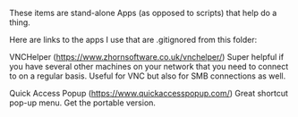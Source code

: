 These items are stand-alone Apps (as opposed to scripts) that help do a thing.

Here are links to the apps I use that are .gitignored from this folder:

VNCHelper (https://www.zhornsoftware.co.uk/vnchelper/)
Super helpful if you have several other machines on your network that you need to connect to on a regular basis. Useful for VNC but also for SMB connections as well.

Quick Access Popup (https://www.quickaccesspopup.com/)
Great shortcut pop-up menu. Get the portable version.
